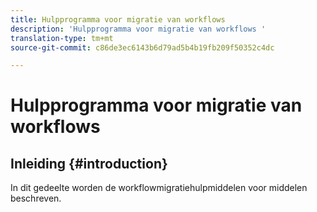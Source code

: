 ```yaml
---
title: Hulpprogramma voor migratie van workflows
description: 'Hulpprogramma voor migratie van workflows '
translation-type: tm+mt
source-git-commit: c86de3ec6143b6d79ad5b4b19fb209f50352c4dc

---
```



# Hulpprogramma voor migratie van workflows

## Inleiding {#introduction}

In dit gedeelte worden de workflowmigratiehulpmiddelen voor middelen beschreven.
